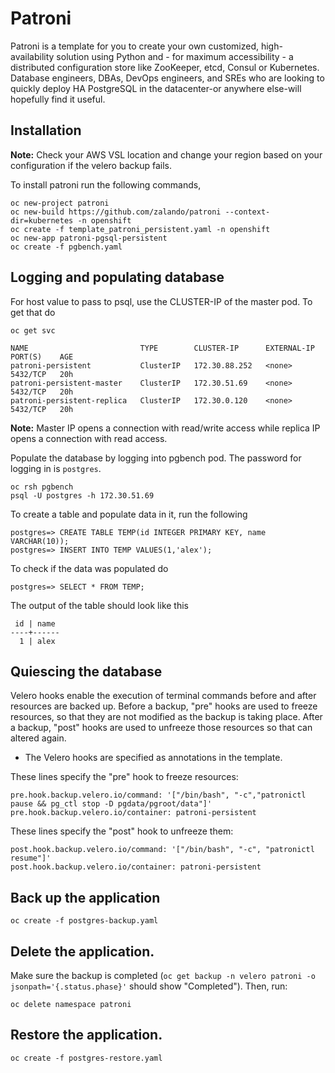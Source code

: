 # Patroni
Patroni is a template for you to create your own customized, high-availability solution using Python and - for maximum accessibility - a distributed configuration store like ZooKeeper, etcd, Consul or Kubernetes. Database engineers, DBAs, DevOps engineers, and SREs who are looking to quickly deploy HA PostgreSQL in the datacenter-or anywhere else-will hopefully find it useful.

## Installation

<b>Note:</b> Check your AWS VSL location and change your region based on your configuration if the velero backup fails.

To install patroni run the following commands,

```
oc new-project patroni
oc new-build https://github.com/zalando/patroni --context-dir=kubernetes -n openshift
oc create -f template_patroni_persistent.yaml -n openshift
oc new-app patroni-pgsql-persistent 
oc create -f pgbench.yaml
```

## Logging and populating database
For host value to pass to psql, use the CLUSTER-IP of the master pod. To get that do

```
oc get svc
```
```
NAME                         TYPE        CLUSTER-IP      EXTERNAL-IP   PORT(S)    AGE
patroni-persistent           ClusterIP   172.30.88.252   <none>        5432/TCP   20h
patroni-persistent-master    ClusterIP   172.30.51.69    <none>        5432/TCP   20h
patroni-persistent-replica   ClusterIP   172.30.0.120    <none>        5432/TCP   20h
```

<b>Note:</b> Master IP opens a connection with read/write access while replica IP opens a connection with read access.



Populate the database by logging into pgbench pod. The password for logging in is `postgres`.
```
oc rsh pgbench
psql -U postgres -h 172.30.51.69
```

To create a table and populate data in it, run the following
```
postgres=> CREATE TABLE TEMP(id INTEGER PRIMARY KEY, name VARCHAR(10));
postgres=> INSERT INTO TEMP VALUES(1,'alex');
```

To check if the data was populated do
```
postgres=> SELECT * FROM TEMP;
```
The output of the table should look like this
```
 id | name 
----+------
  1 | alex

```

## Quiescing the database

Velero hooks enable the execution of terminal commands before and after resources are backed up. Before a backup, "pre" hooks are used to freeze resources, so that they are not modified as the backup is taking place. After a backup, "post" hooks are used to unfreeze those resources so that can altered again.


- The Velero hooks are specified as annotations in the template.

These lines specify the "pre" hook to freeze resources:

```
pre.hook.backup.velero.io/command: '["/bin/bash", "-c","patronictl pause && pg_ctl stop -D pgdata/pgroot/data"]'
pre.hook.backup.velero.io/container: patroni-persistent
```

These lines specify the "post" hook to unfreeze them:

```
post.hook.backup.velero.io/command: '["/bin/bash", "-c", "patronictl resume"]'
post.hook.backup.velero.io/container: patroni-persistent
```

## Back up the application
```
oc create -f postgres-backup.yaml 
```

## Delete the application.
Make sure the backup is completed (`oc get backup -n velero patroni -o jsonpath='{.status.phase}'`
should show "Completed"). Then, run:
```
oc delete namespace patroni
```

## Restore the application.
```
oc create -f postgres-restore.yaml 
```


